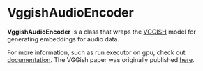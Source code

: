 # VggishAudioEncoder

**VggishAudioEncoder** is a class that wraps the [VGGISH](https://github.com/tensorflow/models/tree/master/research/audioset/vggish) model for generating embeddings for audio data. 

For more information, such as run executor on gpu, check out [documentation](https://docs.jina.ai/tutorials/gpu-executor/).
The VGGish paper was originally published [here](https://research.google/pubs/pub45611/).


<!-- version=v0.2 -->
